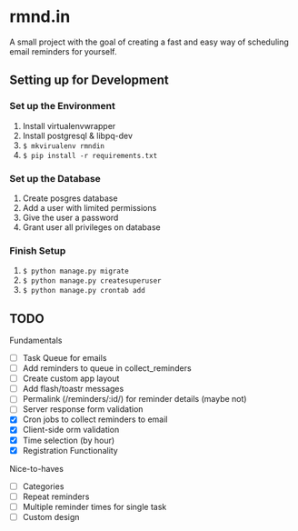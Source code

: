 # rmnd.in
A small project with the goal of creating a fast and easy way of scheduling email reminders for yourself.

## Setting up for Development

### Set up the Environment
1. Install virtualenvwrapper
1. Install postgresql & libpq-dev
1. `$ mkvirualenv rmndin`
1. `$ pip install -r requirements.txt`

### Set up the Database
1. Create posgres database
1. Add a user with limited permissions
1. Give the user a password
1. Grant user all privileges on database

### Finish Setup
1. `$ python manage.py migrate`
1. `$ python manage.py createsuperuser`
1. `$ python manage.py crontab add`

## TODO
Fundamentals
- [ ] Task Queue for emails 
- [ ] Add reminders to queue in collect_reminders
- [ ] Create custom app layout
- [ ] Add flash/toastr messages
- [ ] Permalink (/reminders/:id/) for reminder details (maybe not)
- [ ] Server response form validation
- [x] Cron jobs to collect reminders to email 
- [x] Client-side orm validation
- [x] Time selection (by hour)
- [x] Registration Functionality

Nice-to-haves
- [ ] Categories
- [ ] Repeat reminders
- [ ] Multiple reminder times for single task
- [ ] Custom design
